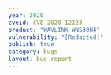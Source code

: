 ```yaml
---
year: 2020
cveid: CVE-2020-12123
product: "WAVLINK WN530H4"
vulnerability: "[Redacted]"
publish: true
category: bugs
layout: bug-report
---
```

